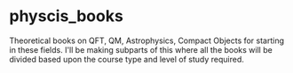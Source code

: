# physcis_books
Theoretical books on QFT, QM, Astrophysics, Compact Objects for starting in these fields. I'll be making subparts of this where all the books will be divided based upon the course type and level of study required.

